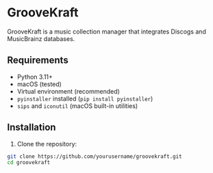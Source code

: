 # GrooveKraft

GrooveKraft is a music collection manager that integrates Discogs and MusicBrainz databases.

## Requirements

- Python 3.11+
- macOS (tested)
- Virtual environment (recommended)
- `pyinstaller` installed (`pip install pyinstaller`)
- `sips` and `iconutil` (macOS built-in utilities)

## Installation

1. Clone the repository:

```bash
git clone https://github.com/yourusername/groovekraft.git
cd groovekraft

